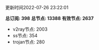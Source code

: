更新时间2022-07-26 23:22:01

**总订阅: 398**
**总节点: 13388**
**有效节点: 2637**
- v2ray节点: 2003
- ss节点: 354
- trojan节点: 280
